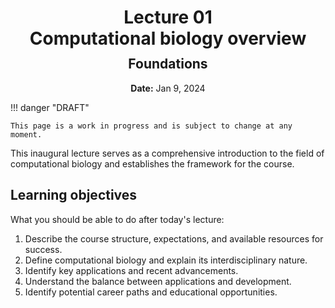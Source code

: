 <h1 style="margin-bottom: 0.4em; text-align: center;">
    <b>Lecture 01</b><br>
    Computational biology overview
</h1>
<h2 style="margin-top: 0.0em; text-align: center;">
    Foundations
</h2>
<p style="text-align: center;">
    <b>Date:</b> Jan 9, 2024
</p>

!!! danger "DRAFT"

    This page is a work in progress and is subject to change at any moment.

This inaugural lecture serves as a comprehensive introduction to the field of computational biology and establishes the framework for the course.

## Learning objectives

What you should be able to do after today's lecture:

1.  Describe the course structure, expectations, and available resources for success.
2.  Define computational biology and explain its interdisciplinary nature.
3.  Identify key applications and recent advancements.
4.  Understand the balance between applications and development.
5.  Identify potential career paths and educational opportunities.

<!-- ## Presentation

-   **View:** [slides.com/aalexmmaldonado/biosc1540-l01](https://slides.com/aalexmmaldonado/biosc1540-l01)
-   **Live link:** [slides.com/d/8v0rJC8/live](https://slides.com/d/8v0rJC8/live)
-   **Download:** [biosc1540-l01.pdf](/lectures/01/biosc1540-l01.pdf)

<iframe src="https://slides.com/aalexmmaldonado/biosc1540-l01/embed?byline=hidden&share=hidden" width="100%" height="600" title="BIOSC 1540: Lecture 01" scrolling="no" frameborder="0" webkitallowfullscreen mozallowfullscreen allowfullscreen></iframe> -->

<!--
Thoughts:

-   I was short about 15 minutes; maybe I was going to fast.
-   Some students said the career portion was helpful.
-   Essentially no questions.
-   Could go more in depth on the materials?
-   Probably should have mentioned brush up on fundamentals, or even gave a quick crash course to start next class.
-   Having the career at the beginning was weird, but useful.
-   People were very glad that coding was taken out of this class.
-   Definitely think that Python should be in replace of the special interests lectures.
-->
